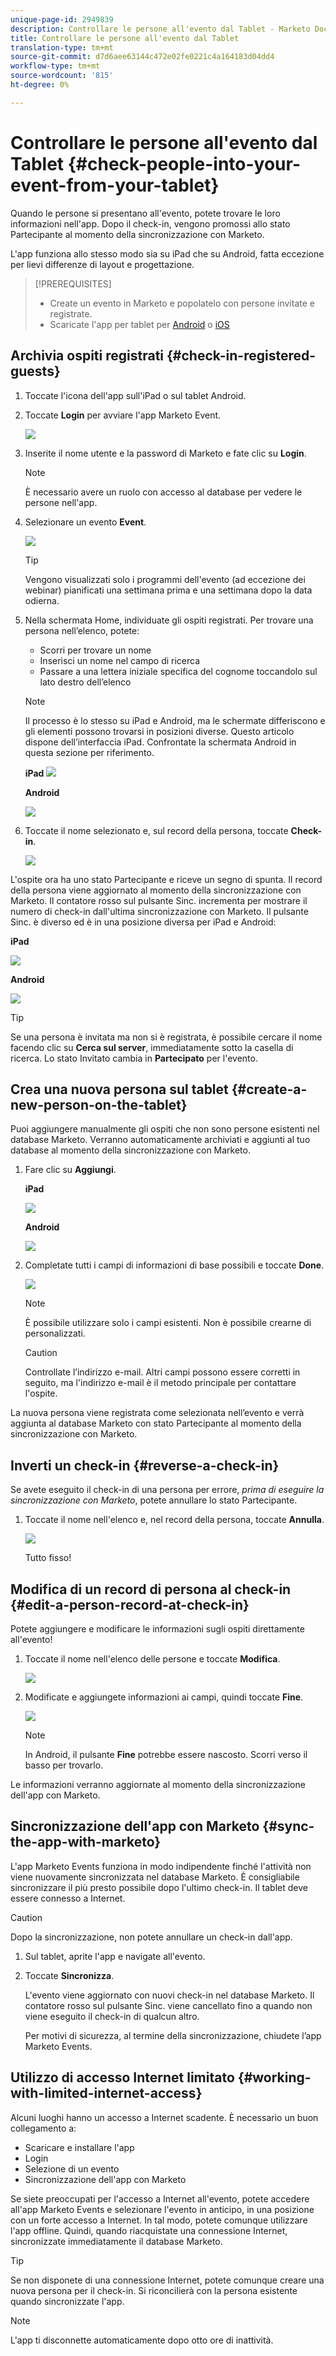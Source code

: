```yaml
---
unique-page-id: 2949839
description: Controllare le persone all'evento dal Tablet - Marketo Docs - Documentazione prodotto
title: Controllare le persone all'evento dal Tablet
translation-type: tm+mt
source-git-commit: d7d6aee63144c472e02fe0221c4a164183d04dd4
workflow-type: tm+mt
source-wordcount: '815'
ht-degree: 0%

---
```



# Controllare le persone all&#39;evento dal Tablet {#check-people-into-your-event-from-your-tablet}

Quando le persone si presentano all&#39;evento, potete trovare le loro informazioni nell&#39;app. Dopo il check-in, vengono promossi allo stato Partecipante al momento della sincronizzazione con Marketo.

L&#39;app funziona allo stesso modo sia su iPad che su Android, fatta eccezione per lievi differenze di layout e progettazione.

>[!PREREQUISITES]
>
>* Create un evento in Marketo e popolatelo con persone invitate e registrate.
>* Scaricate l&#39;app per tablet per [Android](https://play.google.com/store/apps/details?id=com.marketo.eventcheckin&amp;hl=en) o [iOS](https://itunes.apple.com/us/app/marketo-events/id522766637?mt=8)

>



## Archivia ospiti registrati {#check-in-registered-guests}

1. Toccate l&#39;icona dell&#39;app sull&#39;iPad o sul tablet Android.
1. Toccate **Login** per avviare l&#39;app Marketo Event.

   ![](assets/1.jpg)

1. Inserite il nome utente e la password di Marketo e fate clic su **Login**.

   >[!NOTE]
   >
   >È necessario avere un ruolo con accesso al database per vedere le persone nell&#39;app.

1. Selezionare un evento **Event**.

   ![](assets/2.jpg)

   >[!TIP]
   >
   >Vengono visualizzati solo i programmi dell&#39;evento (ad eccezione dei webinar) pianificati una settimana prima e una settimana dopo la data odierna.

1. Nella schermata Home, individuate gli ospiti registrati. Per trovare una persona nell’elenco, potete:

   * Scorri per trovare un nome
   * Inserisci un nome nel campo di ricerca
   * Passare a una lettera iniziale specifica del cognome toccandolo sul lato destro dell’elenco

   >[!NOTE]
   >
   >Il processo è lo stesso su iPad e Android, ma le schermate differiscono e gli elementi possono trovarsi in posizioni diverse. Questo articolo dispone dell’interfaccia iPad. Confrontate la schermata Android in questa sezione per riferimento.

   **iPad** ![](assets/image2016-4-15-11-3a55-3a11.png)

   **Android**

   ![](assets/image2016-4-15-14-3a50-3a19.png)

1. Toccate il nome selezionato e, sul record della persona, toccate **Check-in**.

   ![](assets/img-0068-35-hands.png)

L&#39;ospite ora ha uno stato Partecipante e riceve un segno di spunta. Il record della persona viene aggiornato al momento della sincronizzazione con Marketo. Il contatore rosso sul pulsante Sinc. incrementa per mostrare il numero di check-in dall&#39;ultima sincronizzazione con Marketo. Il pulsante Sinc. è diverso ed è in una posizione diversa per iPad e Android:

**iPad**

![](assets/image2016-4-12-14-3a25-3a13.png)

**Android**

![](assets/image2016-4-15-14-3a58-3a6.png)

>[!TIP]
>
>Se una persona è invitata ma non si è registrata, è possibile cercare il nome facendo clic su **Cerca sul server**, immediatamente sotto la casella di ricerca. Lo stato Invitato cambia in **Partecipato** per l&#39;evento.

## Crea una nuova persona sul tablet {#create-a-new-person-on-the-tablet}

Puoi aggiungere manualmente gli ospiti che non sono persone esistenti nel database Marketo. Verranno automaticamente archiviati e aggiunti al tuo database al momento della sincronizzazione con Marketo.

1. Fare clic su **Aggiungi**.

   **iPad**

   ![](assets/image2016-4-15-11-3a58-3a51.png)

   **Android**

   ![](assets/image2016-4-15-15-3a2-3a38.png)

1. Completate tutti i campi di informazioni di base possibili e toccate **Done**.

   ![](assets/image2016-4-15-11-3a33-3a59.png)

   >[!NOTE]
   >
   >È possibile utilizzare solo i campi esistenti. Non è possibile crearne di personalizzati.

   >[!CAUTION]
   >
   >Controllate l’indirizzo e-mail. Altri campi possono essere corretti in seguito, ma l&#39;indirizzo e-mail è il metodo principale per contattare l&#39;ospite.

La nuova persona viene registrata come selezionata nell’evento e verrà aggiunta al database Marketo con stato Partecipante al momento della sincronizzazione con Marketo.

## Inverti un check-in {#reverse-a-check-in}

Se avete eseguito il check-in di una persona per errore, *prima di eseguire la sincronizzazione con Marketo*, potete annullare lo stato Partecipante.

1. Toccate il nome nell&#39;elenco e, nel record della persona, toccate **Annulla**.

   ![](assets/image2016-4-15-11-3a38-3a31.png)

   Tutto fisso!

## Modifica di un record di persona al check-in {#edit-a-person-record-at-check-in}

Potete aggiungere e modificare le informazioni sugli ospiti direttamente all&#39;evento!

1. Toccate il nome nell&#39;elenco delle persone e toccate **Modifica**.

   ![](assets/image2016-4-15-11-3a43-3a46.png)

1. Modificate e aggiungete informazioni ai campi, quindi toccate **Fine**.

   ![](assets/image2016-4-15-11-3a50-3a18.png)

   >[!NOTE]
   >
   >In Android, il pulsante **Fine** potrebbe essere nascosto. Scorri verso il basso per trovarlo.

Le informazioni verranno aggiornate al momento della sincronizzazione dell&#39;app con Marketo.

## Sincronizzazione dell&#39;app con Marketo {#sync-the-app-with-marketo}

L&#39;app Marketo Events funziona in modo indipendente finché l&#39;attività non viene nuovamente sincronizzata nel database Marketo. È consigliabile sincronizzare il più presto possibile dopo l&#39;ultimo check-in. Il tablet deve essere connesso a Internet.

>[!CAUTION]
>
>Dopo la sincronizzazione, non potete annullare un check-in dall&#39;app.

1. Sul tablet, aprite l&#39;app e navigate all&#39;evento.
1. Toccate **Sincronizza**.

   L&#39;evento viene aggiornato con nuovi check-in nel database Marketo. Il contatore rosso sul pulsante Sinc. viene cancellato fino a quando non viene eseguito il check-in di qualcun altro.

   Per motivi di sicurezza, al termine della sincronizzazione, chiudete l’app Marketo Events.

## Utilizzo di accesso Internet limitato {#working-with-limited-internet-access}

Alcuni luoghi hanno un accesso a Internet scadente. È necessario un buon collegamento a:

* Scaricare e installare l&#39;app
* Login
* Selezione di un evento
* Sincronizzazione dell&#39;app con Marketo

Se siete preoccupati per l&#39;accesso a Internet all&#39;evento, potete accedere all&#39;app Marketo Events e selezionare l&#39;evento in anticipo, in una posizione con un forte accesso a Internet. In tal modo, potete comunque utilizzare l&#39;app offline. Quindi, quando riacquistate una connessione Internet, sincronizzate immediatamente il database Marketo.

>[!TIP]
>
>Se non disponete di una connessione Internet, potete comunque creare una nuova persona per il check-in. Si riconcilierà con la persona esistente quando sincronizzate l&#39;app.

>[!NOTE]
>
>L&#39;app ti disconnette automaticamente dopo otto ore di inattività.

